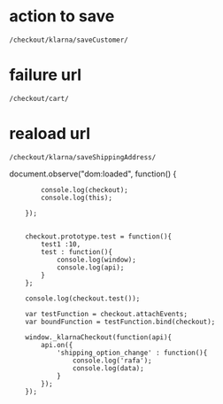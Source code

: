 # action to save
```
/checkout/klarna/saveCustomer/
```

# failure url
```
/checkout/cart/
```

# reaload url
```
/checkout/klarna/saveShippingAddress/
```



document.observe("dom:loaded", function() {


            console.log(checkout);
            console.log(this);

        });


        checkout.prototype.test = function(){
            test1 :10,
            test : function(){
                console.log(window);
                console.log(api);
            }
        };

        console.log(checkout.test());

        var testFunction = checkout.attachEvents;
        var boundFunction = testFunction.bind(checkout);

        window._klarnaCheckout(function(api){
            api.on({
                'shipping_option_change' : function(){
                    console.log('rafa');
                    console.log(data);
                }
            });
        });